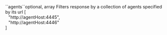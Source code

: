 <!--tr><td>``controllerIds``</td><td>optional, array</td>
<td>Filters response by a collection of Controller Ids</td>
<td> [
  <div style="padding-left:10px;">"scheduler-prod"</div>
  ]</td>
<td></td></tr-->
<tr><td>``agents``</td><td>optional, array</td>
<td>Filters response by a collection of agents specified by its url</td>
<td> [
  <div style="padding-left:10px;">"http://agentHost:4445",</div>
  <div style="padding-left:10px;">"http://agentHost:4446"</div>
  ]</td>
<td></td></tr>

